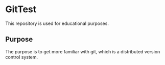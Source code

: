 # GitTest
This repository is used for educational purposes. 

## Purpose
The purpose is to get more familiar with git, which is a distributed version control system.

